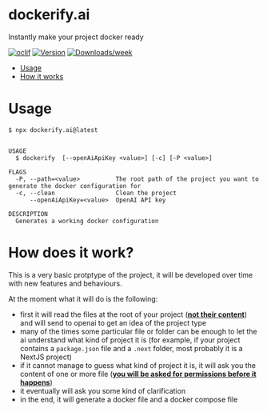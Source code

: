 dockerify.ai
=================

Instantly make your project docker ready


[![oclif](https://img.shields.io/badge/cli-oclif-brightgreen.svg)](https://oclif.io)
[![Version](https://img.shields.io/npm/v/dockerify.ai.svg)](https://npmjs.org/package/dockerify.ai)
[![Downloads/week](https://img.shields.io/npm/dw/dockerify.ai.svg)](https://npmjs.org/package/dockerify.ai)


<!-- toc -->
* [Usage](#usage)
* [How it works](#how-does-it-work)
<!-- tocstop -->
# Usage
<!-- usage -->
```sh-session
$ npx dockerify.ai@latest


USAGE
  $ dockerify  [--openAiApiKey <value>] [-c] [-P <value>]

FLAGS
  -P, --path=<value>          The root path of the project you want to generate the docker configuration for
  -c, --clean                 Clean the project
      --openAiApiKey=<value>  OpenAI API key

DESCRIPTION
  Generates a working docker configuration
```
<!-- usagestop -->

# How does it work?

This is a very basic protptype of the project, it will be developed over time with new features and behaviours.

At the moment what it will do is the following:
- first it will read the files at the root of your project (<b><u>not their content</u></b>) and will send to openai to get an idea of the project type
- many of the times some particular file or folder can be enough to let the ai understand what kind of project it is (for example, if your project contains a `package.json` file and a `.next` folder, most probably it is a NextJS project)
- if it cannot manage to guess what kind of project it is, it will ask you the content of one or more file (<b><u>you will be asked for permissions before it happens</u></b>)
- it eventually will ask you some kind of clarification
- in the end, it will generate a docker file and a docker compose file